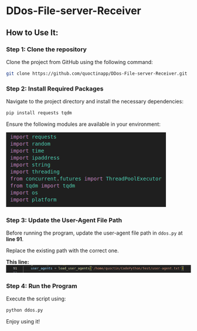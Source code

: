 # DDos-File-server-Receiver

## How to Use It:

### Step 1: Clone the repository
Clone the project from GitHub using the following command:
```bash
git clone https://github.com/quoctinapp/DDos-File-server-Receiver.git
```

### Step 2: Install Required Packages
Navigate to the project directory and install the necessary dependencies:
```bash
pip install requests tqdm
```
Ensure the following modules are available in your environment:

![alt text](https://github.com/quoctinapp/DDos-File-server-Receiver/blob/main/required_module.png?raw=true)

### Step 3: Update the User-Agent File Path
Before running the program, update the user-agent file path in `ddos.py` at **line 91**.

Replace the existing path with the correct one.

**This line:**  ![alt text](https://github.com/quoctinapp/DDos-File-server-Receiver/blob/main/Line_91.png?raw=true)

### Step 4: Run the Program
Execute the script using:
```bash
python ddos.py
```
Enjoy using it!

